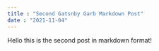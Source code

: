 ```yaml
---
title : "Second Gatsnby Garb Markdown Post"
date : "2021-11-04"
---
```


Hello this is the second post in markdown format!
